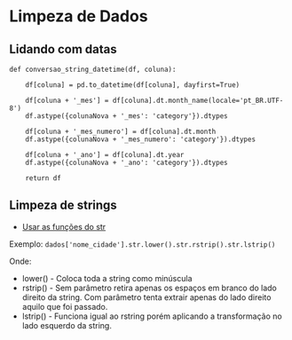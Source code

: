 # Limpeza de Dados

## Lidando com datas

```
def conversao_string_datetime(df, coluna):
    
    df[coluna] = pd.to_datetime(df[coluna], dayfirst=True)
    
    df[coluna + '_mes'] = df[coluna].dt.month_name(locale='pt_BR.UTF-8')
    df.astype({colunaNova + '_mes': 'category'}).dtypes

    df[coluna + '_mes_numero'] = df[coluna].dt.month
    df.astype({colunaNova + '_mes_numero': 'category'}).dtypes

    df[coluna + '_ano'] = df[coluna].dt.year
    df.astype({colunaNova + '_ano': 'category'}).dtypes

    return df
```
## Limpeza de strings

- [Usar as funções do str](https://docs.python.org/2/library/stdtypes.html#string-methods)

Exemplo:
    ```
    dados['nome_cidade'].str.lower().str.rstrip().str.lstrip()
    ```
    
Onde:
- lower() - Coloca toda a string como minúscula
- rstrip() - Sem parâmetro retira apenas os espaços em branco do lado direito da string. Com parâmetro tenta extrair apenas do lado direito aquilo que foi passado.
- lstrip() - Funciona igual ao rstring porém aplicando a transformação no lado esquerdo da string.
